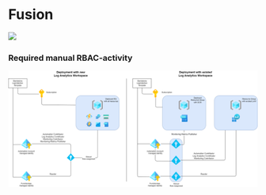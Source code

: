 
# Fusion


<a href="https://portal.azure.com/#create/Microsoft.Template/uri/https%3A%2F%2Fraw.githubusercontent.com%2FContoso-Hotels-Security%2FLogIngestion%2Fmain%2FFusionWithLogIngestion%2Fazuredeploy.json" target="_blank">
  <img src="https://aka.ms/deploytoazurebutton" scale="0">
</a>


### Required manual RBAC-activity 
![Diagram](images/RBAC-LogIngestion.png)